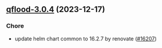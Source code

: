 

## [qflood-3.0.4](https://github.com/truecharts/charts/compare/qflood-3.0.3...qflood-3.0.4) (2023-12-17)

### Chore

- update helm chart common to 16.2.7 by renovate ([#16207](https://github.com/truecharts/charts/issues/16207))
  
  